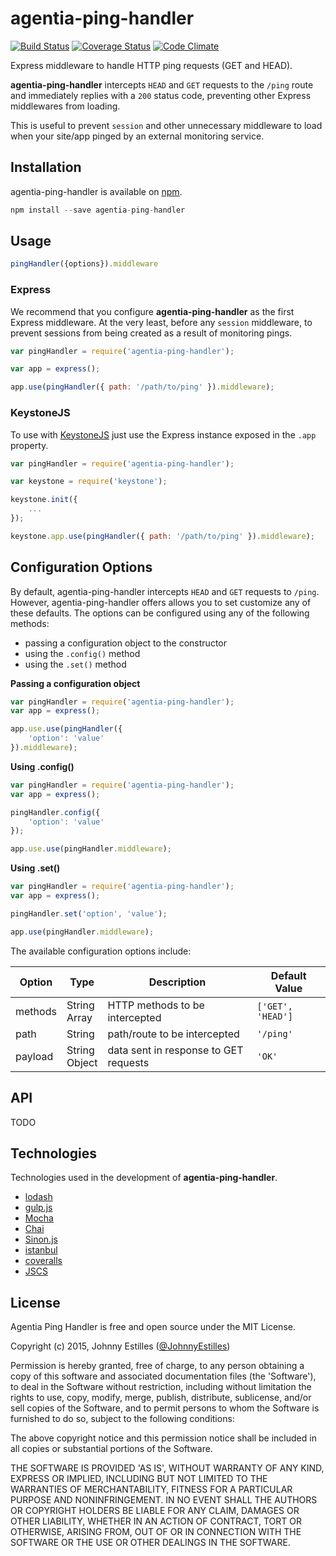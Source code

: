 # agentia-ping-handler
[![Build Status](https://travis-ci.org/AgentiaSystems/agentia-ping-handler.svg?branch=master)](https://travis-ci.org/AgentiaSystems/agentia-ping-handler) [![Coverage Status](https://coveralls.io/repos/AgentiaSystems/agentia-ping-handler/badge.svg?branch=master)](https://coveralls.io/r/AgentiaSystems/agentia-ping-handler?branch=master) [![Code Climate](https://codeclimate.com/github/AgentiaSystems/agentia-ping-handler/badges/gpa.svg)](https://codeclimate.com/github/AgentiaSystems/agentia-ping-handler)

Express middleware to handle HTTP ping requests (GET and HEAD).

**agentia-ping-handler** intercepts `HEAD` and `GET` requests to the `/ping` route and immediately replies with a `200` status code, preventing other Express middlewares from loading.

This is useful to prevent `session` and other unnecessary middleware to load when your site/app pinged by an external monitoring service.

## Installation
agentia-ping-handler is available on [npm](http://npmjs.com/package/agentia-ping-handler).

```js
npm install --save agentia-ping-handler
```

## Usage
```js
pingHandler({options}).middleware
```

### Express
We recommend that you configure **agentia-ping-handler** as the first Express middleware. At the very least, before any `session` middleware, to prevent sessions from being created as a result of monitoring pings.

```js
var pingHandler = require('agentia-ping-handler');

var app = express();

app.use(pingHandler({ path: '/path/to/ping' }).middleware);
```

### KeystoneJS
To use with [KeystoneJS](http://keystonejs.com) just use the Express instance exposed in the `.app` property.

```js
var pingHandler = require('agentia-ping-handler');

var keystone = require('keystone');

keystone.init({
	...
});

keystone.app.use(pingHandler({ path: '/path/to/ping' }).middleware);
```

## Configuration Options
By default, agentia-ping-handler intercepts `HEAD` and `GET` requests to `/ping`. However, agentia-ping-handler offers allows you to set customize any of these defaults. The options can be configured using any of the following methods:

* passing a configuration object to the constructor
* using the `.config()` method 
* using the `.set()` method

**Passing a configuration object**

```js
var pingHandler = require('agentia-ping-handler');
var app = express();

app.use.use(pingHandler({
	'option': 'value'
}).middleware);
```

**Using .config()**

```js
var pingHandler = require('agentia-ping-handler');
var app = express();

pingHandler.config({
	'option': 'value'
});

app.use.use(pingHandler.middleware);
```

**Using .set()**

```js
var pingHandler = require('agentia-ping-handler');
var app = express();

pingHandler.set('option', 'value');

app.use(pingHandler.middleware);
```

The available configuration options include:

Option | Type | Description | Default Value
--- | --- | --- | ---
methods | String<br>Array | HTTP methods to be intercepted | `['GET', 'HEAD']`
path | String | path/route to be intercepted | `'/ping'`
payload | String<br>Object | data sent in response to GET requests | `'OK'`

## API
TODO

## Technologies
Technologies used in the development of **agentia-ping-handler**.

* [lodash](http://lodash.com)
* [gulp.js](http://gulpjs.com/)
* [Mocha](http://visionmedia.github.io/mocha/)
* [Chai](http://chaijs.com/)
* [Sinon.js](http://sinonjs.org/)
* [istanbul](https://gotwarlost.github.io/istanbul/)
* [coveralls](https://coveralls.io)
* [JSCS](http://jscs.info)


## License
Agentia Ping Handler is free and open source under the MIT License.

Copyright (c) 2015, Johnny Estilles ([@JohnnyEstilles](http://twitter.com/JohnnyEstilles))

Permission is hereby granted, free of charge, to any person obtaining a copy of this software and associated documentation files (the 'Software'), to deal in the Software without restriction, including without limitation the rights to use, copy, modify, merge, publish, distribute, sublicense, and/or sell copies of the Software, and to permit persons to whom the Software is furnished to do so, subject to the following conditions:

The above copyright notice and this permission notice shall be included in all copies or substantial portions of the Software.

THE SOFTWARE IS PROVIDED 'AS IS', WITHOUT WARRANTY OF ANY KIND, EXPRESS OR IMPLIED, INCLUDING BUT NOT LIMITED TO THE WARRANTIES OF MERCHANTABILITY, FITNESS FOR A PARTICULAR PURPOSE AND NONINFRINGEMENT. IN NO EVENT SHALL THE AUTHORS OR COPYRIGHT HOLDERS BE LIABLE FOR ANY CLAIM, DAMAGES OR OTHER LIABILITY, WHETHER IN AN ACTION OF CONTRACT, TORT OR OTHERWISE, ARISING FROM, OUT OF OR IN CONNECTION WITH THE SOFTWARE OR THE USE OR OTHER DEALINGS IN THE SOFTWARE.
